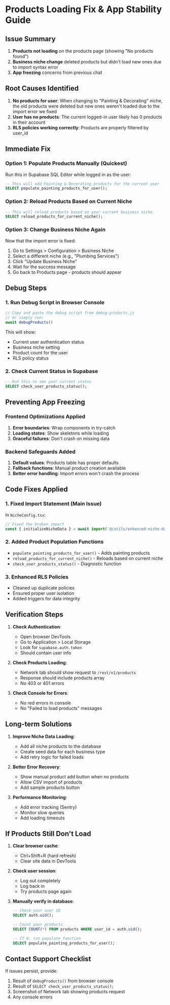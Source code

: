# Products Loading Fix & App Stability Guide

## Issue Summary
1. **Products not loading** on the products page (showing "No products found")
2. **Business niche change** deleted products but didn't load new ones due to import syntax error
3. **App freezing** concerns from previous chat

## Root Causes Identified
1. **No products for user**: When changing to "Painting & Decorating" niche, the old products were deleted but new ones weren't loaded due to the import error we fixed
2. **User has no products**: The current logged-in user likely has 0 products in their account
3. **RLS policies working correctly**: Products are properly filtered by user_id

## Immediate Fix

### Option 1: Populate Products Manually (Quickest)
Run this in Supabase SQL Editor while logged in as the user:
```sql
-- This will add Painting & Decorating products for the current user
SELECT populate_painting_products_for_user();
```

### Option 2: Reload Products Based on Current Niche
```sql
-- This will reload products based on your current business niche
SELECT reload_products_for_current_niche();
```

### Option 3: Change Business Niche Again
Now that the import error is fixed:
1. Go to Settings > Configuration > Business Niche
2. Select a different niche (e.g., "Plumbing Services")
3. Click "Update Business Niche"
4. Wait for the success message
5. Go back to Products page - products should appear

## Debug Steps

### 1. Run Debug Script in Browser Console
```javascript
// Copy and paste the debug script from debug-products.js
// Or simply run:
await debugProducts()
```

This will show:
- Current user authentication status
- Business niche setting
- Product count for the user
- RLS policy status

### 2. Check Current Status in Supabase
```sql
-- Run this to see your current status
SELECT check_user_products_status();
```

## Preventing App Freezing

### Frontend Optimizations Applied
1. **Error boundaries**: Wrap components in try-catch
2. **Loading states**: Show skeletons while loading
3. **Graceful failures**: Don't crash on missing data

### Backend Safeguards Added
1. **Default values**: Products table has proper defaults
2. **Fallback functions**: Manual product creation available
3. **Better error handling**: Import errors won't crash the process

## Code Fixes Applied

### 1. Fixed Import Statement (Main Issue)
In `NicheConfig.tsx`:
```typescript
// Fixed the broken import
const { initializeNicheData } = await import('@/utils/enhanced-niche-data-loader');
```

### 2. Added Product Population Functions
- `populate_painting_products_for_user()` - Adds painting products
- `reload_products_for_current_niche()` - Reloads based on current niche
- `check_user_products_status()` - Diagnostic function

### 3. Enhanced RLS Policies
- Cleaned up duplicate policies
- Ensured proper user isolation
- Added triggers for data integrity

## Verification Steps

1. **Check Authentication**:
   - Open browser DevTools
   - Go to Application > Local Storage
   - Look for `supabase.auth.token`
   - Should contain user info

2. **Check Products Loading**:
   - Network tab should show request to `/rest/v1/products`
   - Response should include products array
   - No 403 or 401 errors

3. **Check Console for Errors**:
   - No red errors in console
   - No "Failed to load products" messages

## Long-term Solutions

1. **Improve Niche Data Loading**:
   - Add all niche products to the database
   - Create seed data for each business type
   - Add retry logic for failed loads

2. **Better Error Recovery**:
   - Show manual product add button when no products
   - Allow CSV import of products
   - Add sample products button

3. **Performance Monitoring**:
   - Add error tracking (Sentry)
   - Monitor slow queries
   - Add loading timeouts

## If Products Still Don't Load

1. **Clear browser cache**:
   - Ctrl+Shift+R (hard refresh)
   - Clear site data in DevTools

2. **Check user session**:
   - Log out completely
   - Log back in
   - Try products page again

3. **Manually verify in database**:
   ```sql
   -- Check your user ID
   SELECT auth.uid();
   
   -- Count your products
   SELECT COUNT(*) FROM products WHERE user_id = auth.uid();
   
   -- If 0, run populate function
   SELECT populate_painting_products_for_user();
   ```

## Contact Support Checklist
If issues persist, provide:
1. Result of `debugProducts()` from browser console
2. Result of `SELECT check_user_products_status();`
3. Screenshot of Network tab showing products request
4. Any console errors

